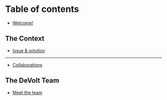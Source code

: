 # Table of contents

* [Welcome!](README.md)

## The Context

* [Issue & solution](the-company/vision-and-values.md)

***

* [Collaborations](collaborations.md)

## The DeVolt Team

* [Meet the team](the-devolt-team/meet-the-team.md)
